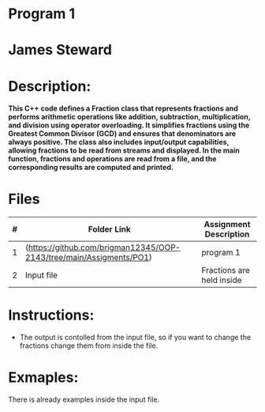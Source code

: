# Program 1

# James Steward

# Description:
#### This C++ code defines a Fraction class that represents fractions and performs arithmetic operations like addition, subtraction, multiplication, and division using operator overloading. It simplifies fractions using the Greatest Common Divisor (GCD) and ensures that denominators are always positive. The class also includes input/output capabilities, allowing fractions to be read from streams and displayed. In the main function, fractions and operations are read from a file, and the corresponding results are computed and printed.


# Files

|  #  | Folder Link | Assignment Description |
| :-: | ----------- | ---------------------- |
|  1  |(https://github.com/brigman12345/OOP-2143/tree/main/Assigments/PO1)   | program 1 |
|  2  | Input file       | Fractions are held inside |


# Instructions:

* The output is contolled from the input file, so if you want to change the fractions change them from inside the file.

# Exmaples:
There is already examples inside the input file.
